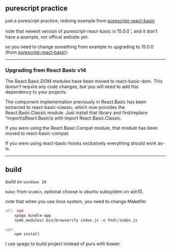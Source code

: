 ## purescript practice

just a purescript practice, redoing example from [purescript-react-basic](https://github.com/lumihq/purescript-react-basic/tree/v14.0.0/examples/component)

note that newest version of purescript-react-basic is 15.0.0；and it don't have a example, nor offical website yet.

so you need to change something from example to upgrading to 15.0.0 (from [purescript-react-basic](https://github.com/lumihq/purescript-react-basic/tree/v14.0.0/examples/component)):

 ---

### Upgrading from React Basic v14

The React.Basic.DOM modules have been moved to react-basic-dom. This doesn't require any code changes, but you will need to add this dependency to your projects.

The component implementation previously in React.Basic has been extracted to react-basic-classic, which now provides the React.Basic.Classic module. Just install that library and find/replace ^import\sReact\.Basic\s with import React.Basic.Classic.

If you were using the React.Basic.Compat module, that module has been moved to react-basic-compat.

If you were using react-basic-hooks exclusively everything should work as-is.

---

## build

build on `windows 10`

`make`: from `GnuWin`, optional choose is ubuntu subsystem on win10.

note that when you use linux system, you need to change Makefile:

```makefile
all: npm
	spago bundle-app
	node_modules/.bin/browserify index.js -o html/index.js

npm:
	npm install
```

I use spago to build project instead of purs with bower.

